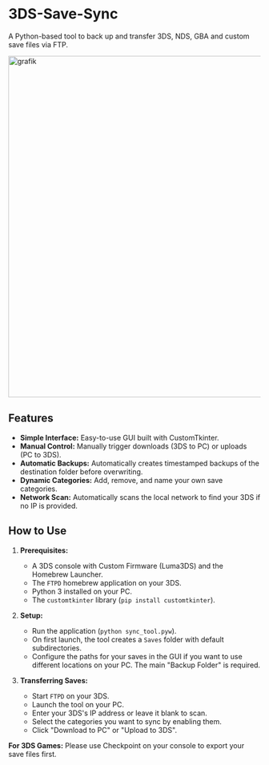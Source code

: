 # 3DS-Save-Sync
A Python-based tool to back up and transfer 3DS, NDS,  GBA and custom save files via FTP.

<img width="746" height="682" alt="grafik" src="https://github.com/user-attachments/assets/277ef628-c826-456e-9f49-5739f8b15e90" />

## Features

-   **Simple Interface:** Easy-to-use GUI built with CustomTkinter.
-   **Manual Control:** Manually trigger downloads (3DS to PC) or uploads (PC to 3DS).
-   **Automatic Backups:** Automatically creates timestamped backups of the destination folder before overwriting.
-   **Dynamic Categories:** Add, remove, and name your own save categories.
-   **Network Scan:** Automatically scans the local network to find your 3DS if no IP is provided.

## How to Use

1.  **Prerequisites:**
    -   A 3DS console with Custom Firmware (Luma3DS) and the Homebrew Launcher.
    -   The `FTPD` homebrew application on your 3DS.
    -   Python 3 installed on your PC.
    -   The `customtkinter` library (`pip install customtkinter`).

2.  **Setup:**
    -   Run the application (`python sync_tool.pyw`).
    -   On first launch, the tool creates a `Saves` folder with default subdirectories.
    -   Configure the paths for your saves in the GUI if you want to use different locations on your PC. The main "Backup Folder" is required.

3.  **Transferring Saves:**
    -   Start `FTPD` on your 3DS.
    -   Launch the tool on your PC.
    -   Enter your 3DS's IP address or leave it blank to scan.
    -   Select the categories you want to sync by enabling them.
    -   Click "Download to PC" or "Upload to 3DS".


**For 3DS Games:** Please use Checkpoint on your console to export your save files first.
